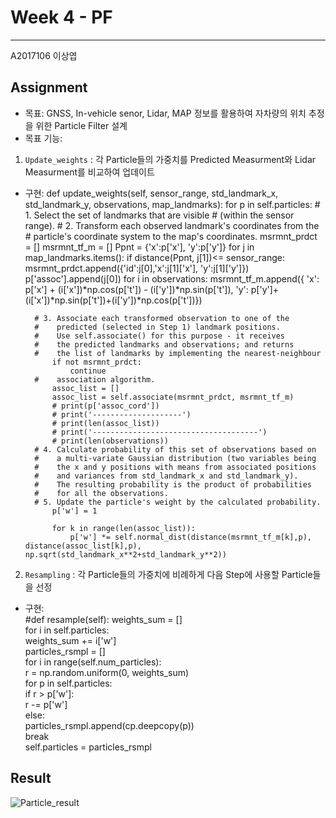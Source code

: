 # Week 4 - PF
---
A2017106 이상엽

## Assignment

- 목표: GNSS, In-vehicle senor, Lidar, MAP 정보를 활용하여 자차량의 위치 추정을 위한 Particle Filter 설계 
- 목표 기능:
1) `Update_weights` : 각 Particle들의 가중치를 Predicted Measurment와 Lidar Measurment를 비교하여 업데이트      
- 구현:
        def update_weights(self, sensor_range, std_landmark_x, std_landmark_y,
                       observations, map_landmarks):
        for p in self.particles:
        # 1. Select the set of landmarks that are visible
        #    (within the sensor range).
        # 2. Transform each observed landmark's coordinates from the
        #    particle's coordinate system to the map's coordinates. 
            msrmnt_prdct = []
            msrmnt_tf_m = []
            Ppnt = {'x':p['x'], 'y':p['y']}
            for j in map_landmarks.items():
                if distance(Ppnt, j[1])<= sensor_range:
                    msrmnt_prdct.append({'id':j[0],'x':j[1]['x'], 'y':j[1]['y']})
                    p['assoc'].append(j[0])
            for i in observations:
                msrmnt_tf_m.append({ 'x': p['x'] + (i['x'])*np.cos(p['t']) - (i['y'])*np.sin(p['t']), 
                'y': p['y']+ (i['x'])*np.sin(p['t'])+(i['y'])*np.cos(p['t'])})
 
        # 3. Associate each transformed observation to one of the
        #    predicted (selected in Step 1) landmark positions.
        #    Use self.associate() for this purpose - it receives
        #    the predicted landmarks and observations; and returns
        #    the list of landmarks by implementing the nearest-neighbour
            if not msrmnt_prdct:
                continue
        #    association algorithm.
            assoc_list = []
            assoc_list = self.associate(msrmnt_prdct, msrmnt_tf_m)
            # print(p['assoc_cord'])
            # print('--------------------')
            # print(len(assoc_list))
            # print('-------------------------------------')
            # print(len(observations))
        # 4. Calculate probability of this set of observations based on
        #    a multi-variate Gaussian distribution (two variables being
        #    the x and y positions with means from associated positions
        #    and variances from std_landmark_x and std_landmark_y).
        #    The resulting probability is the product of probabilities
        #    for all the observations.
        # 5. Update the particle's weight by the calculated probability.
            p['w'] = 1

            for k in range(len(assoc_list)):
                p['w'] *= self.normal_dist(distance(msrmnt_tf_m[k],p), distance(assoc_list[k],p), np.sqrt(std_landmark_x**2+std_landmark_y**2))
                
2) `Resampling` : 각 Particle들의 가중치에 비례하게 다음 Step에 사용할 Particle들을 선정      
- 구현:          
       #def resample(self):
           weights_sum = []  
           for i in self.particles:  
               weights_sum += i['w']  
           particles_rsmpl = []  
           for i in range(self.num_particles):  
               r = np.random.uniform(0, weights_sum)  
               for p in self.particles:  
                   if r > p['w']:  
                       r -= p['w']  
                   else:  
                       particles_rsmpl.append(cp.deepcopy(p))  
                       break  
           self.particles = particles_rsmpl
## Result
![Particle_result](https://user-images.githubusercontent.com/80674433/114971149-b9994c00-9eb6-11eb-886d-a731a17f7f47.gif)

